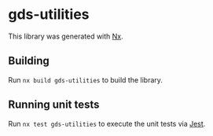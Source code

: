# gds-utilities

This library was generated with [Nx](https://nx.dev).

## Building

Run `nx build gds-utilities` to build the library.

## Running unit tests

Run `nx test gds-utilities` to execute the unit tests via [Jest](https://jestjs.io).

